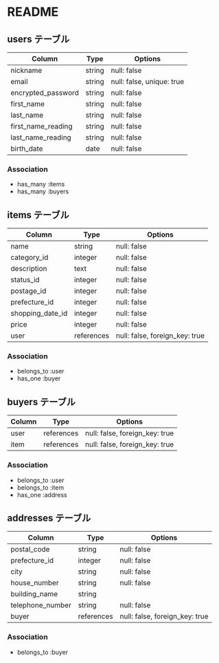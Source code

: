 # README

## users テーブル

|Column             |Type   |Options                   |
|-------------------|-------|--------------------------|
|nickname           |string |null: false               |
|email              |string |null: false, unique: true |
|encrypted_password |string |null: false               |
|first_name         |string |null: false               |
|last_name          |string |null: false               |
|first_name_reading |string |null: false               |
|last_name_reading  |string |null: false               |
|birth_date         |date   |null: false               |

### Association
- has_many :items
- has_many :buyers


## items テーブル

|Column           |Type       |Options                        |
|-----------------|-----------|-------------------------------|
|name             |string     |null: false                    |
|category_id      |integer    |null: false                    |
|description      |text       |null: false                    |
|status_id        |integer    |null: false                    |
|postage_id       |integer    |null: false                    |
|prefecture_id    |integer    |null: false                    |
|shopping_date_id |integer    |null: false                    |
|price            |integer    |null: false                    |
|user             |references |null: false, foreign_key: true |

### Association
- belongs_to :user
- has_one :buyer


## buyers テーブル

|Column |Type       |Options                        |
|-------|-----------|-------------------------------|
|user   |references |null: false, foreign_key: true |
|item   |references |null: false, foreign_key: true |

### Association
- belongs_to :user
- belongs_to :item
- has_one :address


## addresses テーブル

|Column           |Type       |Options                        |
|-----------------|-----------|-------------------------------|
|postal_code      |string     |null: false                    |
|prefecture_id    |integer    |null: false                    |
|city             |string     |null: false                    |
|house_number     |string     |null: false                    |
|building_name    |string     |                               |
|telephone_number |string     |null: false                    |
|buyer            |references |null: false, foreign_key: true |

### Association
- belongs_to :buyer
